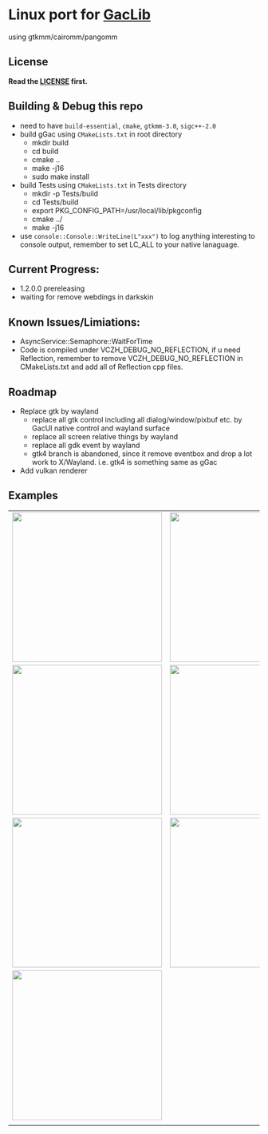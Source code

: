 # Linux port for [GacLib](http://www.gaclib.net)

using gtkmm/cairomm/pangomm

## License

**Read the [LICENSE](https://github.com/vczh-libraries/gGac/blob/master/LICENSE.md) first.**

## Building & Debug this repo

* need to have `build-essential`, `cmake`, `gtkmm-3.0`, `sigc++-2.0`
* build gGac using `CMakeLists.txt` in root directory 
  * mkdir build
  * cd build
  * cmake ..
  * make -j16
  * sudo make install
* build Tests using `CMakeLists.txt` in Tests directory
  * mkdir -p Tests/build
  * cd Tests/build
  * export PKG_CONFIG_PATH=/usr/local/lib/pkgconfig
  * cmake ../ 
  * make -j16
* use ```console::Console::WriteLine(L"xxx")``` to log anything interesting to console output, remember to set LC_ALL to your native lanaguage.

## Current Progress:
* 1.2.0.0 prereleasing
* waiting for remove webdings in darkskin

## Known Issues/Limiations:
* AsyncService::Semaphore::WaitForTime
* Code is compiled under VCZH_DEBUG_NO_REFLECTION, if u need Reflection, remember to remove VCZH_DEBUG_NO_REFLECTION in CMakeLists.txt and add all of Reflection cpp files.

## Roadmap
- Replace gtk by wayland
  - replace all gtk control including all dialog/window/pixbuf etc. by GacUI native control and wayland surface
  - replace all screen relative things by wayland
  - replace all gdk event by wayland
  - gtk4 branch is abandoned, since it remove eventbox and drop a lot work to X/Wayland. i.e. gtk4 is something same as gGac
- Add vulkan renderer

## Examples
|        |       |
|  ----  | ----  |
| <img name="helloworld" src="https://user-images.githubusercontent.com/1700820/214537578-eeb5e893-ed58-4e8a-bd39-60266f56fd8b.png" width="300px">  | <img name="mvvm" src="https://user-images.githubusercontent.com/1700820/212235939-ea6ebf0d-4b3a-4e89-832b-94f0414f8b99.gif" width="300px"> |
| <img name="stack" src="https://user-images.githubusercontent.com/1700820/212236435-5c47a633-e3ca-4a3c-8e54-2dd4d02d8825.gif" width="300px">  | <img name="table" src="https://user-images.githubusercontent.com/1700820/212236583-2d756491-fc7f-4466-817d-f26bf0b76b45.png" width="300px"> |
| <img name="addressbook" src="https://user-images.githubusercontent.com/1700820/212237492-a7daccdf-7f71-4bc7-b770-860c81642136.gif" width="300px">  | <img name="animation" src="https://user-images.githubusercontent.com/1700820/212237823-75ba77e7-b3f1-4e6c-9c97-e49ec5c18531.gif" width="300px">  |
|  <img name="editor" src="https://user-images.githubusercontent.com/1700820/212239463-45d09368-188c-4eca-8a84-2188bb2eaf1f.gif" width="300px"> 
  |  |

 
 







